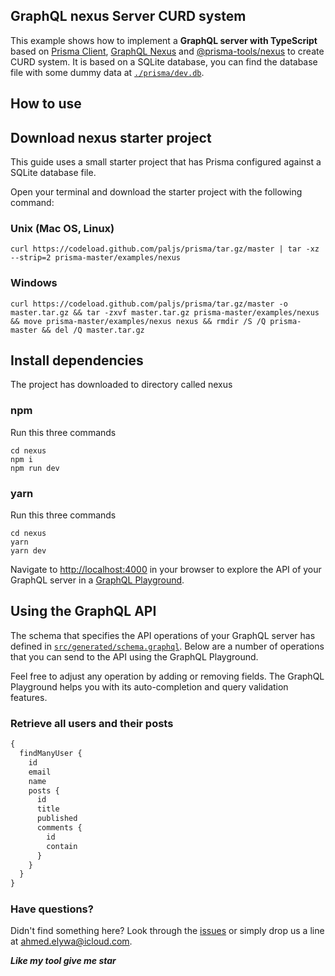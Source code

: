 ## GraphQL nexus Server CURD system

This example shows how to implement a **GraphQL server with TypeScript** based on [Prisma Client](https://www.prisma.io/docs/), [GraphQL Nexus](https://www.nexusjs.org/) and [@prisma-tools/nexus](../../packages/nexus) to create CURD system. It is based on a SQLite database, you can find the database file with some dummy data at [`./prisma/dev.db`](./prisma/dev.db).

## How to use

## Download nexus starter project

This guide uses a small starter project that has Prisma configured against a SQLite database file.

Open your terminal and download the starter project with the following command:

### Unix (Mac OS, Linux)

```shell script
curl https://codeload.github.com/paljs/prisma/tar.gz/master | tar -xz --strip=2 prisma-master/examples/nexus
```

### Windows

```shell script
curl https://codeload.github.com/paljs/prisma/tar.gz/master -o master.tar.gz && tar -zxvf master.tar.gz prisma-master/examples/nexus && move prisma-master/examples/nexus nexus && rmdir /S /Q prisma-master && del /Q master.tar.gz
```

## Install dependencies

The project has downloaded to directory called nexus

### npm

Run this three commands

```shell script
cd nexus
npm i
npm run dev
```

### yarn

Run this three commands

```shell script
cd nexus
yarn
yarn dev
```

Navigate to [http://localhost:4000](http://localhost:4000/) in your browser to explore the API of your GraphQL server in a [GraphQL Playground](https://github.com/prisma/graphql-playground).

## Using the GraphQL API

The schema that specifies the API operations of your GraphQL server has defined in [`src/generated/schema.graphql`](./src/generated/schema.graphql). Below are a number of operations that you can send to the API using the GraphQL Playground.

Feel free to adjust any operation by adding or removing fields. The GraphQL Playground helps you with its auto-completion and query validation features.

### Retrieve all users and their posts

```graphql
{
  findManyUser {
    id
    email
    name
    posts {
      id
      title
      published
      comments {
        id
        contain
      }
    }
  }
}
```

### Have questions?

Didn't find something here? Look through the [issues](https://github.com/paljs/prisma/issues) or simply drop us a line at <ahmed.elywa@icloud.com>.

**_Like my tool give me star_**
